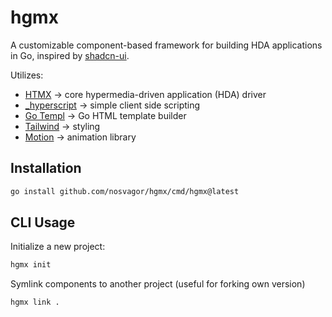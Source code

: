# hgmx

A customizable component-based framework for building HDA applications in Go, inspired by [shadcn-ui](https://ui.shadcn.com/). 

Utilizes:

- [HTMX](https://htmx.org/) &rarr; core hypermedia-driven application (HDA) driver
- [_hyperscript](https://hyperscript.org/) &rarr; simple client side scripting 
- [Go Templ](https://templ.guide/) &rarr; Go HTML template builder 
- [Tailwind](https://tailwindcss.com/) &rarr; styling
- [Motion](https://motion.dev/) &rarr; animation library


## Installation

```bash
go install github.com/nosvagor/hgmx/cmd/hgmx@latest
```

## CLI Usage

Initialize a new project:

```bash
hgmx init
```

Symlink components to another project (useful for forking own version)

```bash
hgmx link .
```